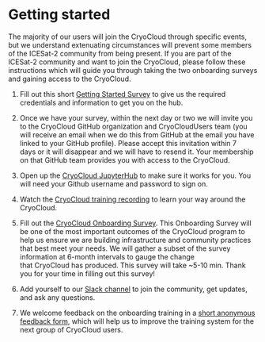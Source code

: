 # Getting started

The majority of our users will join the CryoCloud through specific events, but we understand
extenuating circumstances will prevent some members of the ICESat-2 community from being present. If you 
are part of the ICESat-2 community and want to join the CryoCloud, please follow these instructions which 
will guide you through taking the two onboarding surveys and gaining access to the CryoCloud. 

1. Fill out this short [Getting Started Survey](https://forms.gle/d8oP1gp9YikS2ixM8) to give us the 
required credentials and information to get you on the hub.


2. Once we have your survey, within the next day or two we will invite you to the CryoCloud GitHub organization and CryoCloudUsers team (you will receive an email when we do this from GitHub at the email you have linked to your GitHub profile). Please accept this invitation within 7 days or it will disappear and we will have to resend it. Your membership on that GitHub team provides you with access to the CryoCloud.


4. Open up the [CryoCloud JupyterHub](https://hub.cryointhecloud.com) to make sure it works for you. 
You will need your Github username and password to sign on.


5. Watch the [CryoCloud training recording](https://youtu.be/bBNPuVEG4lE) to learn your way around the CryoCloud.


6. Fill out the [CryoCloud Onboarding Survey](https://forms.gle/8Mr9Ykc8M7jY9fCd7). This 
Onboarding Survey will be one of the most important outcomes of the CryoCloud program to help 
us ensure we are building infrastructure and community 
practices that best meet your needs. We will gather a subset of the survey information at 6-month intervals to gauge the change that CryoCloud has produced. This survey will take ~5-10 min. Thank you for your time in filling out this survey!


7. Add yourself to our [Slack channel](https://join.slack.com/t/cryospherecloud/shared_invite/zt-1isgbeuhh-q~cYYKtn_6i3PR1alGca_g) 
to join the community, get updates, and ask any questions.


8. We welcome feedback on the onboarding training in a [short anonymous feedback form](https://forms.gle/2C7mHpwnwzWa8USk9), 
which will help us to improve the training system for the next group of CryoCloud users.  
